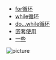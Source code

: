 - [for循环](https://github.com/1198560751/admin/tree/master/01_%E5%BE%AA%E7%8E%AF%E8%AF%AD%E5%8F%A5(for))
- [while循环](https://github.com/1198560751/admin/tree/master/02_%E5%BE%AA%E7%8E%AF%E8%AF%AD%E5%8F%A5(while))
- [do...while循环](03_循环语句(do...while))
- [嵌套使用](04_循环语句(嵌套使用))
- [一些](https://github.com/1198560751/admin/tree/master/%E4%B8%80%E4%BA%9B)

![picture](https://raw.githubusercontent.com/saadeghi/saadeghi/master/dino.gif)
